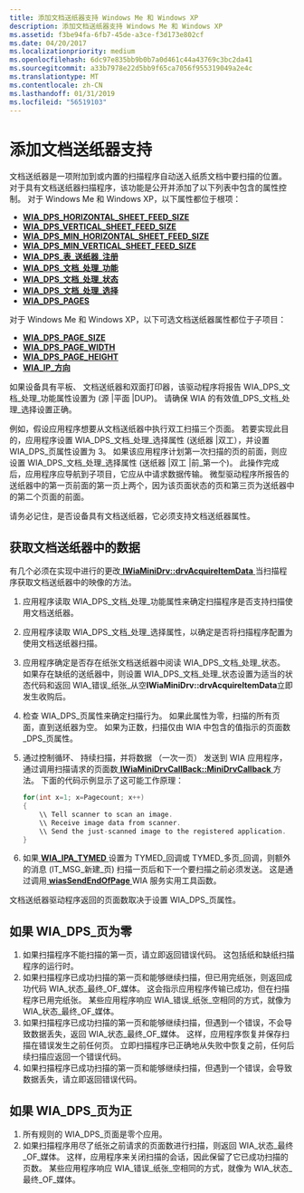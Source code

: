 ```yaml
---
title: 添加文档送纸器支持 Windows Me 和 Windows XP
description: 添加文档送纸器支持 Windows Me 和 Windows XP
ms.assetid: f3be94fa-6fb7-45de-a3ce-f3d173e802cf
ms.date: 04/20/2017
ms.localizationpriority: medium
ms.openlocfilehash: 6dc97e835bb9b0b7a0d461c44a43769c3bc2da41
ms.sourcegitcommit: a33b7978e22d5bb9f65ca7056f955319049a2e4c
ms.translationtype: MT
ms.contentlocale: zh-CN
ms.lasthandoff: 01/31/2019
ms.locfileid: "56519103"
---
```

# <a name="adding-document-feeder-support"></a>添加文档送纸器支持

文档送纸器是一项附加到或内置的扫描程序自动送入纸质文档中要扫描的位置。 对于具有文档送纸器扫描程序，该功能是公开并添加了以下列表中包含的属性控制。 对于 Windows Me 和 Windows XP，以下属性都位于根项：

- [**WIA\_DPS\_HORIZONTAL\_SHEET\_FEED\_SIZE**](https://msdn.microsoft.com/library/windows/hardware/ff551401)
- [**WIA\_DPS\_VERTICAL\_SHEET\_FEED\_SIZE**](https://msdn.microsoft.com/library/windows/hardware/ff551446)
- [**WIA\_DPS\_MIN\_HORIZONTAL\_SHEET\_FEED\_SIZE**](https://msdn.microsoft.com/library/windows/hardware/ff551405)
- [**WIA\_DPS\_MIN\_VERTICAL\_SHEET\_FEED\_SIZE**](https://msdn.microsoft.com/library/windows/hardware/ff551407)
- [**WIA\_DPS\_表\_送纸器\_注册**](https://msdn.microsoft.com/library/windows/hardware/ff551430)
- [**WIA\_DPS\_文档\_处理\_功能**](https://msdn.microsoft.com/library/windows/hardware/ff551379)
- [**WIA\_DPS\_文档\_处理\_状态**](https://msdn.microsoft.com/library/windows/hardware/ff551386)
- [**WIA\_DPS\_文档\_处理\_选择**](https://msdn.microsoft.com/library/windows/hardware/ff551384)
- [**WIA\_DPS\_PAGES**](https://msdn.microsoft.com/library/windows/hardware/ff551414)

对于 Windows Me 和 Windows XP，以下可选文档送纸器属性都位于子项目：

- [**WIA\_DPS\_PAGE\_SIZE**](https://msdn.microsoft.com/library/windows/hardware/ff551417)
- [**WIA\_DPS\_PAGE\_WIDTH**](https://msdn.microsoft.com/library/windows/hardware/ff551419)
- [**WIA\_DPS\_PAGE\_HEIGHT**](https://msdn.microsoft.com/library/windows/hardware/ff551416)
- [**WIA\_IP\_方向**](https://msdn.microsoft.com/library/windows/hardware/ff552625)

如果设备具有平板、 文档送纸器和双面打印器，该驱动程序将报告 WIA\_DPS\_文档\_处理\_功能属性设置为 (源 |平面 |DUP)。 请确保 WIA 的有效值\_DPS\_文档\_处理\_选择设置正确。

例如，假设应用程序想要从文档送纸器中执行双工扫描三个页面。 若要实现此目的，应用程序设置 WIA\_DPS\_文档\_处理\_选择属性 (送纸器 |双工），并设置 WIA\_DPS\_页属性设置为 3。 如果该应用程序计划第一次扫描的页的前面，则应设置 WIA\_DPS\_文档\_处理\_选择属性 (送纸器 |双工 |前\_第一个)。 此操作完成后，应用程序应导航到子项目，它应从中请求数据传输。 微型驱动程序所报告的送纸器中的第一页前面的第一页上两个，因为该页面状态的页和第三页为送纸器中的第二个页面的前面。

请务必记住，是否设备具有文档送纸器，它必须支持文档送纸器属性。

## <a name="acquiring-data-from-a-document-feeder"></a>获取文档送纸器中的数据

有几个必须在实现中进行的更改[ **IWiaMiniDrv::drvAcquireItemData** ](https://msdn.microsoft.com/library/windows/hardware/ff543956)当扫描程序获取文档送纸器中的映像的方法。

1. 应用程序读取 WIA\_DPS\_文档\_处理\_功能属性来确定扫描程序是否支持扫描使用文档送纸器。
1. 应用程序读取 WIA\_DPS\_文档\_处理\_选择属性，以确定是否将扫描程序配置为使用文档送纸器扫描。
1. 应用程序确定是否存在纸张文档送纸器中阅读 WIA\_DPS\_文档\_处理\_状态。 如果存在缺纸的送纸器中，则设置 WIA\_DPS\_文档\_处理\_状态设置为适当的状态代码和返回 WIA\_错误\_纸张\_从空**IWiaMiniDrv::drvAcquireItemData**立即发生收购后。
1. 检查 WIA\_DPS\_页属性来确定扫描行为。 如果此属性为零，扫描的所有页面，直到送纸器为空。 如果为正数，扫描仅由 WIA 中包含的值指示的页面数\_DPS\_页属性。
1. 通过控制循环、 持续扫描，并将数据 （一次一页） 发送到 WIA 应用程序，通过调用扫描请求的页面数[ **IWiaMiniDrvCallBack::MiniDrvCallback** ](https://msdn.microsoft.com/library/windows/hardware/ff543946)方法。 下面的代码示例显示了这可能工作原理：

    ```cpp
    for(int x=1; x=Pagecount; x++)
    {
        \\ Tell scanner to scan an image.
        \\ Receive image data from scanner.
        \\ Send the just-scanned image to the registered application.
    }
    ```

1. 如果[ **WIA\_IPA\_TYMED** ](https://msdn.microsoft.com/library/windows/hardware/ff551656)设置为 TYMED\_回调或 TYMED\_多页\_回调，则额外的消息 (IT\_MSG\_新建\_页) 扫描一页后和下一个要扫描之前必须发送。 这是通过调用[ **wiasSendEndOfPage** ](https://msdn.microsoft.com/library/windows/hardware/ff549351) WIA 服务实用工具函数。

文档送纸器驱动程序返回的页面数取决于设置 WIA\_DPS\_页属性。

## <a name="if-wiadpspages-is-zero"></a>如果 WIA\_DPS\_页为零

1. 如果扫描程序不能扫描的第一页，请立即返回错误代码。 这包括纸和缺纸扫描程序的运行时。
1. 如果扫描程序已成功扫描的第一页和能够继续扫描，但已用完纸张，则返回成功代码 WIA\_状态\_最终\_OF\_媒体。 这会指示应用程序传输已成功，但在扫描程序已用完纸张。 某些应用程序响应 WIA\_错误\_纸张\_空相同的方式，就像为 WIA\_状态\_最终\_OF\_媒体。
1. 如果扫描程序已成功扫描的第一页和能够继续扫描，但遇到一个错误，不会导致数据丢失，返回 WIA\_状态\_最终\_OF\_媒体。 这样，应用程序恢复并保存扫描在错误发生之前任何页。 立即扫描程序已正确地从失败中恢复之前，任何后续扫描应返回一个错误代码。
1. 如果扫描程序已成功扫描的第一页和能够继续扫描，但遇到一个错误，会导致数据丢失，请立即返回错误代码。

## <a name="if-wiadpspages-is-positive"></a>如果 WIA\_DPS\_页为正

1. 所有规则的 WIA\_DPS\_页面是零个应用。
1. 如果扫描程序用尽了纸张之前请求的页面数进行扫描，则返回 WIA\_状态\_最终\_OF\_媒体。 这样，应用程序来关闭扫描的会话，因此保留了它已成功扫描的页数。 某些应用程序响应 WIA\_错误\_纸张\_空相同的方式，就像为 WIA\_状态\_最终\_OF\_媒体。
